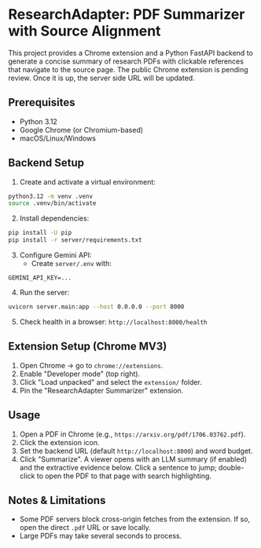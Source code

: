 # ResearchAdapter: PDF Summarizer with Source Alignment

This project provides a Chrome extension and a Python FastAPI backend to generate a concise summary of research PDFs with clickable references that navigate to the source page.
The public Chrome extension is pending review. Once it is up, the server side URL will be updated.

## Prerequisites
- Python 3.12
- Google Chrome (or Chromium-based)
- macOS/Linux/Windows

## Backend Setup
1. Create and activate a virtual environment:
```bash
python3.12 -m venv .venv
source .venv/bin/activate
```
2. Install dependencies:
```bash
pip install -U pip
pip install -r server/requirements.txt
```
3. Configure Gemini API:
   - Create `server/.env` with:
```
GEMINI_API_KEY=...
```
4. Run the server:
```bash
uvicorn server.main:app --host 0.0.0.0 --port 8000
```
5. Check health in a browser: `http://localhost:8000/health`

## Extension Setup (Chrome MV3)
1. Open Chrome -> go to `chrome://extensions`.
2. Enable "Developer mode" (top right).
3. Click "Load unpacked" and select the `extension/` folder.
4. Pin the "ResearchAdapter Summarizer" extension.

## Usage
1. Open a PDF in Chrome (e.g., `https://arxiv.org/pdf/1706.03762.pdf`).
2. Click the extension icon.
3. Set the backend URL (default `http://localhost:8000`) and word budget.
4. Click "Summarize". A viewer opens with an LLM summary (if enabled) and the extractive evidence below. Click a sentence to jump; double-click to open the PDF to that page with search highlighting.

## Notes & Limitations
- Some PDF servers block cross-origin fetches from the extension. If so, open the direct `.pdf` URL or save locally.
- Large PDFs may take several seconds to process.
